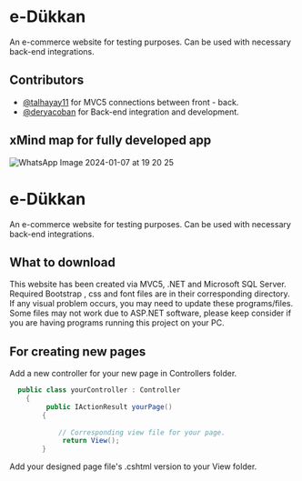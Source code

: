 
# e-Dükkan

An e-commerce website for testing purposes. Can be used with necessary back-end integrations. 




## Contributors 

- [@talhayay11](https://github.com/talhayay11) for MVC5 connections between front - back.
- [@deryacoban](https://github.com/deryacoban) for Back-end integration and development.
  
## xMind map for fully developed app

![WhatsApp Image 2024-01-07 at 19 20 25](https://github.com/hyphesus/commercialSite/assets/72172084/bb75727f-1314-4f7f-9d31-da9a59145cd9)


  
# e-Dükkan

An e-commerce website for testing purposes. Can be used with necessary back-end integrations. 




## What to download

This website has been created via MVC5, .NET and Microsoft SQL Server. Required Bootstrap , css and font files are in their corresponding directory. If any visual problem occurs, you may need to update these programs/files. Some files may not work due to ASP.NET software, please keep consider if you are having programs running this project on your PC.



  
## For creating new pages

Add a new controller for your new page in Controllers folder.
```c#
  public class yourController : Controller
    {
         public IActionResult yourPage()
        {
            
            // Corresponding view file for your page.
             return View();
        }

```
Add your designed page file's .cshtml version to your View folder. 
